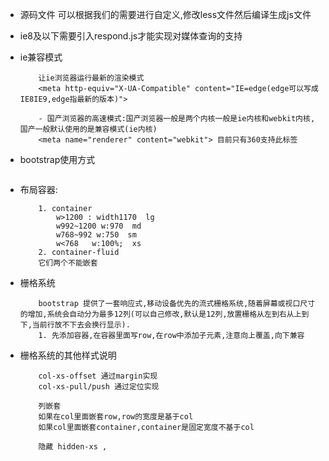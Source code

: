 +   源码文件 可以根据我们的需要进行自定义,修改less文件然后编译生成js文件

+   ie8及以下需要引入respond.js才能实现对媒体查询的支持

+   ie兼容模式
    ```
        让ie浏览器运行最新的渲染模式
        <meta http-equiv="X-UA-Compatible" content="IE=edge(edge可以写成IE8IE9,edge指最新的版本)">

        - 国产浏览器的高速模式:国产浏览器一般是两个内核一般是ie内核和webkit内核,国产一般默认使用的是兼容模式(ie内核)
        <meta name="renderer" content="webkit"> 目前只有360支持此标签
    ```
+   bootstrap使用方式

    ```

    ```
+   布局容器:
    ```
        1. container
            w>1200 : width1170  lg
            w992~1200 w:970  md
            w768~992 w:750  sm
            w<768   w:100%;  xs
        2. container-fluid  
        它们两个不能嵌套
    ```

+   栅格系统
    ```
        bootstrap 提供了一套响应式,移动设备优先的流式栅格系统,随着屏幕或视口尺寸的增加,系统会自动分为最多12列(可以自己修改,默认是12列,放置栅格从左到右从上到下,当前行放不下去会换行显示).
        1. 先添加容器,在容器里面写row,在row中添加子元素,注意向上覆盖,向下兼容

    ```
+   栅格系统的其他样式说明
    ```
        col-xs-offset 通过margin实现
        col-xs-pull/push 通过定位实现

        列嵌套
        如果在col里面嵌套row,row的宽度是基于col
        如果col里面嵌套container,container是固定宽度不基于col

        隐藏 hidden-xs ,


    ```
